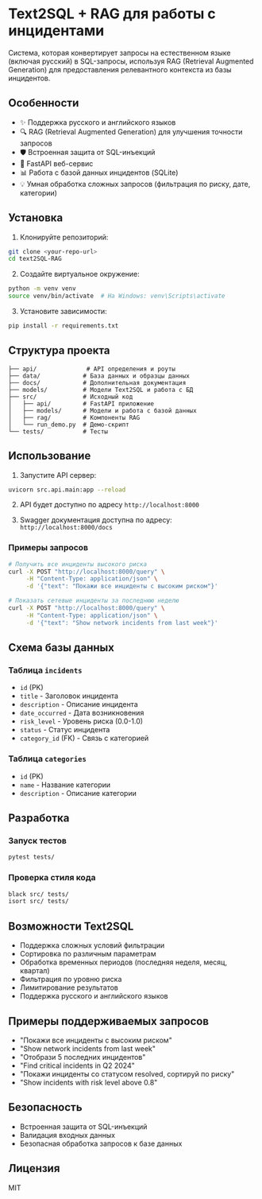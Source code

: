 # Text2SQL + RAG для работы с инцидентами

Система, которая конвертирует запросы на естественном языке (включая русский) в SQL-запросы, используя RAG (Retrieval Augmented Generation) для предоставления релевантного контекста из базы инцидентов.

## Особенности

- ✨ Поддержка русского и английского языков
- 🔍 RAG (Retrieval Augmented Generation) для улучшения точности запросов
- 🛡️ Встроенная защита от SQL-инъекций
- 🚀 FastAPI веб-сервис
- 📊 Работа с базой данных инцидентов (SQLite)
- 💡 Умная обработка сложных запросов (фильтрация по риску, дате, категории)

## Установка

1. Клонируйте репозиторий:
```bash
git clone <your-repo-url>
cd text2SQL-RAG
```

2. Создайте виртуальное окружение:
```bash
python -m venv venv
source venv/bin/activate  # На Windows: venv\Scripts\activate
```

3. Установите зависимости:
```bash
pip install -r requirements.txt
```

## Структура проекта

```
├── api/              # API определения и роуты
├── data/            # База данных и образцы данных
├── docs/            # Дополнительная документация
├── models/          # Модели Text2SQL и работа с БД
├── src/             # Исходный код
│   ├── api/         # FastAPI приложение
│   ├── models/      # Модели и работа с базой данных
│   ├── rag/         # Компоненты RAG
│   └── run_demo.py  # Демо-скрипт
└── tests/           # Тесты
```

## Использование

1. Запустите API сервер:
```bash
uvicorn src.api.main:app --reload
```

2. API будет доступно по адресу `http://localhost:8000`

3. Swagger документация доступна по адресу: `http://localhost:8000/docs`

### Примеры запросов

```bash
# Получить все инциденты высокого риска
curl -X POST "http://localhost:8000/query" \
     -H "Content-Type: application/json" \
     -d '{"text": "Покажи все инциденты с высоким риском"}'

# Показать сетевые инциденты за последнюю неделю
curl -X POST "http://localhost:8000/query" \
     -H "Content-Type: application/json" \
     -d '{"text": "Show network incidents from last week"}'
```

## Схема базы данных

### Таблица `incidents`
- `id` (PK)
- `title` - Заголовок инцидента
- `description` - Описание инцидента
- `date_occurred` - Дата возникновения
- `risk_level` - Уровень риска (0.0-1.0)
- `status` - Статус инцидента
- `category_id` (FK) - Связь с категорией

### Таблица `categories`
- `id` (PK)
- `name` - Название категории
- `description` - Описание категории

## Разработка

### Запуск тестов
```bash
pytest tests/
```

### Проверка стиля кода
```bash
black src/ tests/
isort src/ tests/
```

## Возможности Text2SQL

- Поддержка сложных условий фильтрации
- Сортировка по различным параметрам
- Обработка временных периодов (последняя неделя, месяц, квартал)
- Фильтрация по уровню риска
- Лимитирование результатов
- Поддержка русского и английского языков

## Примеры поддерживаемых запросов

- "Покажи все инциденты с высоким риском"
- "Show network incidents from last week"
- "Отобрази 5 последних инцидентов"
- "Find critical incidents in Q2 2024"
- "Покажи инциденты со статусом resolved, сортируй по риску"
- "Show incidents with risk level above 0.8"

## Безопасность

- Встроенная защита от SQL-инъекций
- Валидация входных данных
- Безопасная обработка запросов к базе данных

## Лицензия

MIT
